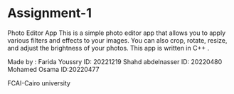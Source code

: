 # Assignment-1
Photo Editor App
This is a simple photo editor app that allows you to apply various filters and effects to your images. 
You can also crop, rotate, resize, and adjust the brightness of your photos.
This app is written in C++ .

Made by :
Farida Youssry         ID: 20221219
Shahd abdelnasser      ID: 20220480
Mohamed Osama          ID:20220477

FCAI-Cairo university
